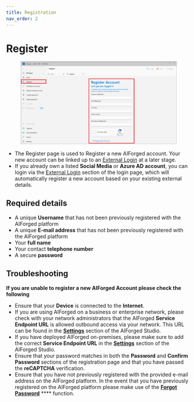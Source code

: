 ```yaml
---
title: Registration
nav_order: 2
---
```


# Register

<figure><img src=".gitbook/assets/image (77).png" alt=""><figcaption></figcaption></figure>

* The Register page is used to Register a new AIForged account. Your new account can be linked up to an [External Login](login.md) at a later stage.
* If you already own a listed **Social Media** or **Azure AD account**, you can login via the [External Login](login.md) section of the login page, which will automatically register a new account based on your existing external details.

## Required details

* A unique **Username** that has not been previously registered with the AIForged platform
* A unique **E-mail address** that has not been previously registered with the AIForged platform
* Your **full name**
* Your contact **telephone number**
* A secure **password**

## Troubleshooting

**If you are unable to register a new AIForged Account please check the following**

* Ensure that your **Device** is connected to the **Internet**.
* If you are using AIForged on a business or enterprise network, please check with your network administrators that the AIForged **Service Endpoint URL** is allowed outbound access via your network. This URL can be found in the [**Settings**](settings.md) section of the AIForged Studio.
* If you have deployed AIForged on-premises, please make sure to add the correct **Service Endpoint URL** in the [**Settings**](settings.md) section of the AIForged Studio.
* Ensure that your password matches in both the **Password** and **Confirm Password** sections of the registration page and that you have passed the **reCAPTCHA** verification.
* Ensure that you have not previously registered with the provided e-mail address on the AIForged platform. In the event that you have previously registered on the AIForged platform please make use of the [**Forgot Password**](forgot-password.md) **** function.
